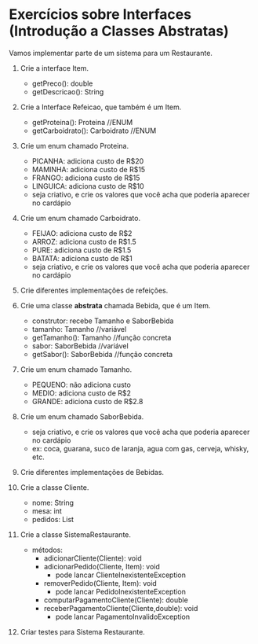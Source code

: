 # Exercícios sobre Interfaces (Introdução a Classes Abstratas)

Vamos implementar parte de um sistema para um Restaurante.

1. Crie a interface Item.
     - getPreco(): double
     - getDescricao(): String

2. Crie a Interface Refeicao, que também é um Item.
     - getProteina(): Proteina          //ENUM
     - getCarboidrato(): Carboidrato    //ENUM

3. Crie um enum chamado Proteina.
     - PICANHA: adiciona custo de R$20
     - MAMINHA: adiciona custo de R$15
     - FRANGO: adiciona custo de R$15
     - LINGUICA: adiciona custo de R$10
     - seja criativo, e crie os valores que você acha que poderia aparecer no cardápio

4. Crie um enum chamado Carboidrato.
     - FEIJAO: adiciona custo de R$2
     - ARROZ: adiciona custo de R$1.5
     - PURE: adiciona custo de R$1.5
     - BATATA: adiciona custo de R$1
     - seja criativo, e crie os valores que você acha que poderia aparecer no cardápio

5. Crie diferentes implementações de refeições.

6. Crie uma classe **abstrata** chamada Bebida, que é um Item.
     - construtor: recebe Tamanho e SaborBebida
     - tamanho: Tamanho       //variável
     - getTamanho(): Tamanho  //função concreta
     - sabor: SaborBebida     //variável     
     - getSabor(): SaborBebida   //função concreta     
     
7. Crie um enum chamado Tamanho.
     - PEQUENO: não adiciona custo
     - MEDIO: adiciona custo de R$2
     - GRANDE: adiciona custo de R$2.8
 
8. Crie um enum chamado SaborBebida.
     - seja criativo, e crie os valores que você acha que poderia aparecer no cardápio
     - ex: coca, guarana, suco de laranja, agua com gas, cerveja, whisky, etc.

9. Crie diferentes implementações de Bebidas.

10. Crie a classe Cliente.
    - nome: String
    - mesa: int
    - pedidos: List<Item>
    
11. Crie a classe SistemaRestaurante.
    - métodos:
        - adicionarCliente(Cliente): void
        - adicionarPedido(Cliente, Item): void
            - pode lancar ClienteInexistenteException
        - removerPedido(Cliente, Item): void
            - pode lancar PedidoInexistenteException
        - computarPagamentoCliente(Cliente): double
        - receberPagamentoCliente(Cliente,double): void
            - pode lancar PagamentoInvalidoException

12. Criar testes para Sistema Restaurante.
